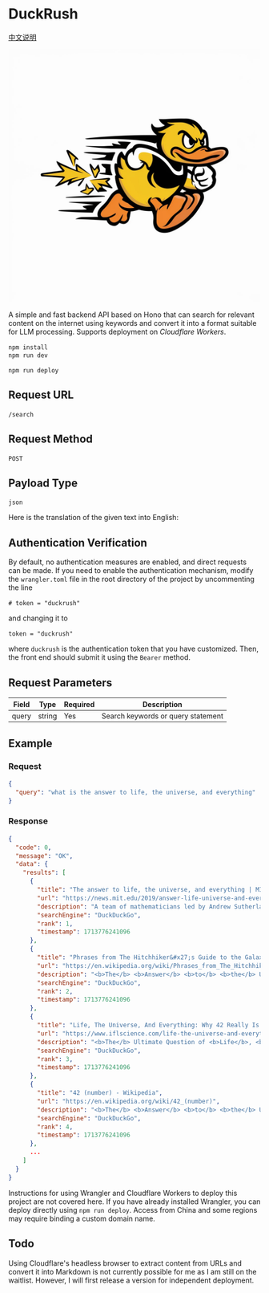 # DuckRush

[中文说明](/READMECN.md)

![duckrush](/assets/logo.jpg)

A simple and fast backend API based on Hono that can search for relevant content on the internet using keywords and convert it into a format suitable for LLM processing. Supports deployment on *Cloudflare Workers*.

```shell
npm install
npm run dev
```

```shell
npm run deploy
```

## Request URL

```code
/search
```

## Request Method

```request
POST
```

## Payload Type

```code
json
```

Here is the translation of the given text into English:

## Authentication Verification

By default, no authentication measures are enabled, and direct requests can be made.
If you need to enable the authentication mechanism, modify the `wrangler.toml` file in the root directory of the project by uncommenting the line

```text
# token = "duckrush"
```

and changing it to

```text
token = "duckrush"
```

where `duckrush` is the authentication token that you have customized. Then, the front end should submit it using the `Bearer` method.

## Request Parameters

| Field | Type   | Required | Description                         |
|-------|--------|----------|---------------------------------------|
| query | string | Yes      | Search keywords or query statement   |

## Example

### Request

```json
{
  "query": "what is the answer to life, the universe, and everything"
}
```

### Response

```json
{
  "code": 0,
  "message": "OK",
  "data": {
    "results": [
      {
        "title": "The answer to life, the universe, and everything | MIT News ...",
        "url": "https://news.mit.edu/2019/answer-life-universe-and-everything-sum-three-cubes-mathematics-0910",
        "description": "A team of mathematicians led by Andrew Sutherland of MIT and Andrew Booker of Bristol University found the <b>answer</b> <b>to</b> <b>the</b> elusive number 42, which is the <b>answer</b> <b>to</b> <b>life,</b> <b>the</b> <b>universe,</b> <b>and</b> <b>everything</b> in Douglas Adams' novel. They used a massively parallel computation platform of over 400,000 volunteers' PCs to solve the sum-of-three-cubes equation x^3 + y^3 + z^3 = 42.",
        "searchEngine": "DuckDuckGo",
        "rank": 1,
        "timestamp": 1713776241096
      },
      {
        "title": "Phrases from The Hitchhiker&#x27;s Guide to the Galaxy - Wikipedia",
        "url": "https://en.wikipedia.org/wiki/Phrases_from_The_Hitchhiker%27s_Guide_to_the_Galaxy",
        "description": "<b>The</b> <b>Answer</b> <b>to</b> <b>the</b> Ultimate Question of <b>Life</b>, <b>The</b> <b>Universe</b>, <b>and</b> <b>Everything</b>. In the radio series and the first novel, a group of hyper-intelligent pan-dimensional beings demand to learn the <b>Answer</b> <b>to</b> <b>the</b> Ultimate Question of <b>Life</b>, <b>The</b> <b>Universe</b>, <b>and</b> <b>Everything</b> from the supercomputer Deep Thought, specially built for this purpose.It takes Deep Thought 7 + 1 ⁄ 2 million years to compute and check ...",
        "searchEngine": "DuckDuckGo",
        "rank": 2,
        "timestamp": 1713776241096
      },
      {
        "title": "Life, The Universe, And Everything: Why 42 Really Is The Ultimate Answer",
        "url": "https://www.iflscience.com/life-the-universe-and-everything-why-42-really-is-the-ultimate-answer-72379",
        "description": "<b>The</b> Ultimate Question of <b>Life</b>, <b>the</b> <b>Universe</b> <b>and</b> <b>Everything</b>,\" howled Loonquawl. \"Yes,\" said Deep Thought with the air of one who suffers fools gladly, \"but what actually is it?\". So wrote ...",
        "searchEngine": "DuckDuckGo",
        "rank": 3,
        "timestamp": 1713776241096
      },
      {
        "title": "42 (number) - Wikipedia",
        "url": "https://en.wikipedia.org/wiki/42_(number)",
        "description": "<b>The</b> <b>Answer</b> <b>to</b> <b>the</b> Ultimate Question of <b>Life</b>, <b>The</b> <b>Universe</b>, <b>and</b> <b>Everything</b>. <b>The</b> number 42 <b>is</b>, in The Hitchhiker's Guide to the Galaxy by Douglas Adams, the \"<b>Answer</b> <b>to</b> <b>the</b> Ultimate Question of <b>Life</b>, <b>the</b> <b>Universe</b>, <b>and</b> <b>Everything</b>\", calculated by an enormous supercomputer named Deep Thought over a period of 7.5 million years. Unfortunately, no one ...",
        "searchEngine": "DuckDuckGo",
        "rank": 4,
        "timestamp": 1713776241096
      },
      ...
    ]
  }
}
```

Instructions for using Wrangler and Cloudflare Workers to deploy this project are not covered here. If you have already installed Wrangler, you can deploy directly using `npm run deploy`. Access from China and some regions may require binding a custom domain name.

## Todo

Using Cloudflare's headless browser to extract content from URLs and convert it into Markdown is not currently possible for me as I am still on the waitlist. However, I will first release a version for independent deployment.
